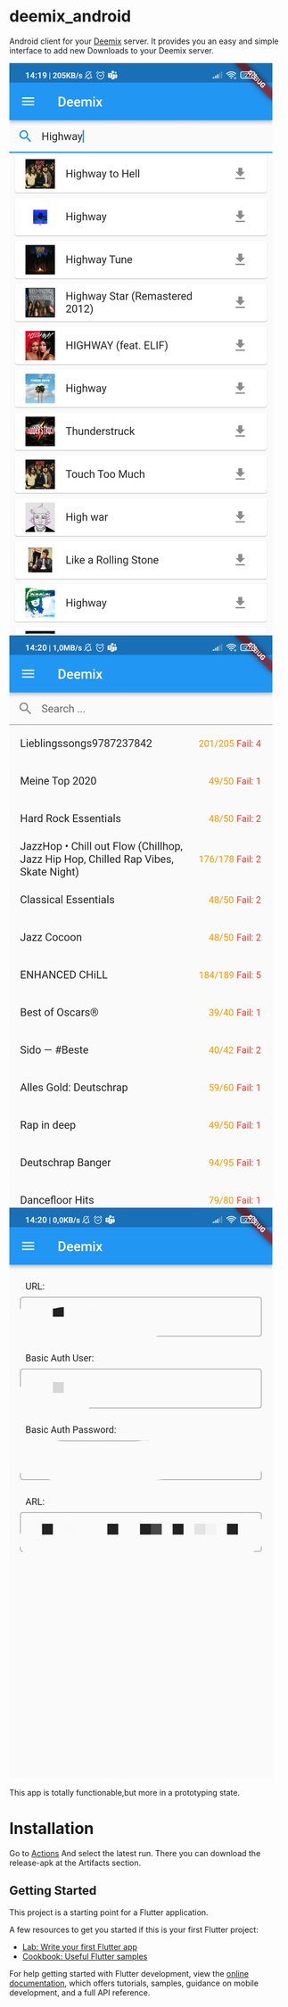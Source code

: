 # deemix_android

Android client for your [Deemix](https://deemix.app/gui/) server.
It provides you an easy and simple interface to add new Downloads to your Deemix server.

![Screenshot1](docs/Screenshot1.jpg)
![Screenshot2](docs/Screenshot2.jpg)
![Screenshot3](docs/Screenshot3.jpg)

This app is totally functionable,but more in a prototyping state.

# Installation
Go to [Actions](https://github.com/Y0ngg4n/deemix_android/actions/workflows/apk.yaml)
And select the latest run. 
There you can download the release-apk at the Artifacts section.

## Getting Started

This project is a starting point for a Flutter application.

A few resources to get you started if this is your first Flutter project:

- [Lab: Write your first Flutter app](https://docs.flutter.dev/get-started/codelab)
- [Cookbook: Useful Flutter samples](https://docs.flutter.dev/cookbook)

For help getting started with Flutter development, view the
[online documentation](https://docs.flutter.dev/), which offers tutorials,
samples, guidance on mobile development, and a full API reference.
